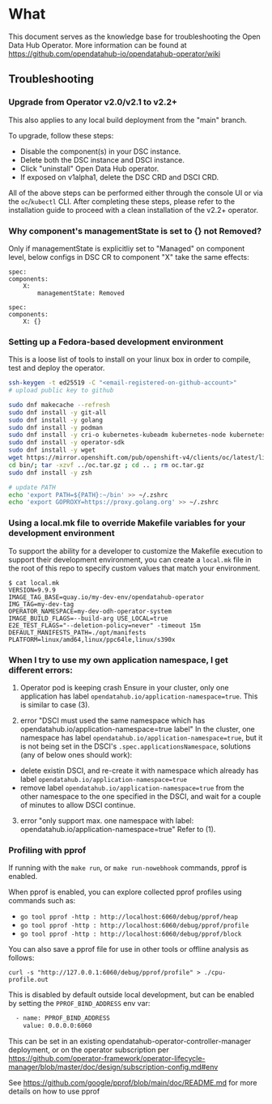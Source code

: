 # What

This document serves as the knowledge base for troubleshooting the Open Data Hub Operator.
More information can be found at https://github.com/opendatahub-io/opendatahub-operator/wiki

## Troubleshooting

### Upgrade from Operator v2.0/v2.1 to v2.2+

This also applies to any local build deployment from the "main" branch.

To upgrade, follow these steps:

- Disable the component(s) in your DSC instance.
- Delete both the DSC instance and DSCI instance.
- Click "uninstall" Open Data Hub operator.
- If exposed on v1alpha1, delete the DSC CRD and DSCI CRD.

All of the above steps can be performed either through the console UI or via the `oc`/`kubectl` CLI.
After completing these steps, please refer to the installation guide to proceed with a clean installation of the v2.2+ operator.


### Why component's managementState is set to {} not Removed?

Only if managementState is explicitliy set to "Managed" on component level, below configs in DSC CR to component "X" take the same effects:

```console
spec:
components:
    X:
        managementState: Removed

```

```console
spec:
components:
    X: {}
```

### Setting up a Fedora-based development environment

This is a loose list of tools to install on your linux box in order to compile, test and deploy the operator.

```bash
ssh-keygen -t ed25519 -C "<email-registered-on-github-account>"
# upload public key to github

sudo dnf makecache --refresh
sudo dnf install -y git-all
sudo dnf install -y golang
sudo dnf install -y podman
sudo dnf install -y cri-o kubernetes-kubeadm kubernetes-node kubernetes-client cri-tools
sudo dnf install -y operator-sdk
sudo dnf install -y wget
wget https://mirror.openshift.com/pub/openshift-v4/clients/oc/latest/linux/oc.tar.gz
cd bin/; tar -xzvf ../oc.tar.gz ; cd .. ; rm oc.tar.gz
sudo dnf install -y zsh

# update PATH
echo 'export PATH=${PATH}:~/bin' >> ~/.zshrc
echo 'export GOPROXY=https://proxy.golang.org' >> ~/.zshrc
```

### Using a local.mk file to override Makefile variables for your development environment

To support the ability for a developer to customize the Makefile execution to support their development environment, you can create a `local.mk` file in the root of this repo to specify custom values that match your environment.

```
$ cat local.mk
VERSION=9.9.9
IMAGE_TAG_BASE=quay.io/my-dev-env/opendatahub-operator
IMG_TAG=my-dev-tag
OPERATOR_NAMESPACE=my-dev-odh-operator-system
IMAGE_BUILD_FLAGS=--build-arg USE_LOCAL=true
E2E_TEST_FLAGS="--deletion-policy=never" -timeout 15m
DEFAULT_MANIFESTS_PATH=./opt/manifests
PLATFORM=linux/amd64,linux/ppc64le,linux/s390x
```

### When I try to use my own application namespace, I get different errors:

1. Operator pod is keeping crash
Ensure in your cluster, only one application has label `opendatahub.io/application-namespace=true`.  This is similar to case (3).

2. error "DSCI must used the same namespace which has opendatahub.io/application-namespace=true label"
In the cluster, one namespace has label `opendatahub.io/application-namespace=true`, but it is not being set in the DSCI's `.spec.applicationsNamespace`, solutions (any of below ones should work):
- delete existin DSCI, and re-create it with namespace which already has label `opendatahub.io/application-namespace=true`
- remove label `opendatahub.io/application-namespace=true` from the other namespace to the one specified in the DSCI, and wait for a couple of minutes to allow DSCI continue.

3. error "only support max. one namespace with label: opendatahub.io/application-namespace=true"
Refer to (1).

### Profiling with pprof

If running with the `make run`, or `make run-nowebhook` commands, pprof is enabled.

When pprof is enabled, you can explore collected pprof profiles using commands such as:

- `go tool pprof -http : http://localhost:6060/debug/pprof/heap`
- `go tool pprof -http : http://localhost:6060/debug/pprof/profile`
- `go tool pprof -http : http://localhost:6060/debug/pprof/block`

You can also save a pprof file for use in other tools or offline analysis as follows:

```shell
curl -s "http://127.0.0.1:6060/debug/pprof/profile" > ./cpu-profile.out
```

This is disabled by default outside local development, but can be enabled by setting the `PPROF_BIND_ADDRESS` env var:

```diff
  - name: PPROF_BIND_ADDRESS
    value: 0.0.0.0:6060
```

This can be set in an existing opendatahub-operator-controller-manager deployment, or on the operator subscription per
https://github.com/operator-framework/operator-lifecycle-manager/blob/master/doc/design/subscription-config.md#env

See https://github.com/google/pprof/blob/main/doc/README.md for more details on how to use pprof
